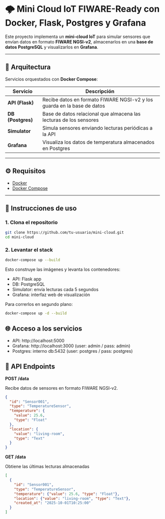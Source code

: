 # 🌩️ Mini Cloud IoT FIWARE-Ready con Docker, Flask, Postgres y Grafana

Este proyecto implementa un **mini-cloud IoT** para simular sensores que envían datos en formato **FIWARE NGSI-v2**, almacenarlos en una **base de datos PostgreSQL** y visualizarlos en **Grafana**.

---

## 🧩 Arquitectura

Servicios orquestados con **Docker Compose**:

| Servicio     | Descripción |
|---------------|-------------|
| **API (Flask)** | Recibe datos en formato FIWARE NGSI-v2 y los guarda en la base de datos |
| **DB (Postgres)** | Base de datos relacional que almacena las lecturas de los sensores |
| **Simulator** | Simula sensores enviando lecturas periódicas a la API |
| **Grafana** | Visualiza los datos de temperatura almacenados en Postgres |

---

## ⚙️ Requisitos

- [Docker](https://docs.docker.com/get-docker/)
- [Docker Compose](https://docs.docker.com/compose/install/)

---

## 🚀 Instrucciones de uso

### 1. Clona el repositorio
```bash
git clone https://github.com/tu-usuario/mini-cloud.git
cd mini-cloud
```

### 2. Levantar el stack

```bash
docker-compose up --build
```
Esto construye las imágenes y levanta los contenedores:

- API: Flask app
- DB: PostgreSQL
- Simulator: envía lecturas cada 5 segundos
- Grafana: interfaz web de visualización

Para correrlos en segundo plano:

```bash
docker-compose up -d --build
```

## 🌐 Acceso a los servicios
- API: http://localhost:5000
- Grafana: http://localhost:3000 (user: admin / pass: admin)
- Postgres: interno db:5432 (user: postgres / pass: postgres)

## 🔗 API Endpoints

**POST /data**

Recibe datos de sensores en formato FIWARE NGSI-v2.

```json
{
  "id": "Sensor001",
  "type": "TemperatureSensor",
  "temperature": {
    "value": 25.6,
    "type": "Float"
  },
  "location": {
    "value": "living-room",
    "type": "Text"
  }
}
```

**GET /data**

Obtiene las últimas lecturas almacenadas

```json
[
  {
    "id": "Sensor001",
    "type": "TemperatureSensor",
    "temperature": {"value": 25.6, "type": "Float"},
    "location": {"value": "living-room", "type": "Text"},
    "created_at": "2025-10-01T10:25:00"
  }
]
```

